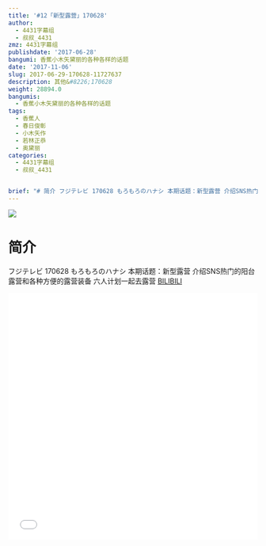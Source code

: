 ```yaml
---
title: '#12「新型露营」170628'
author:
  - 4431字幕组
  - 叔叔_4431
zmz: 4431字幕组
publishdate: '2017-06-28'
bangumi: 香蕉小木矢黛丽的各种各样的话题
date: '2017-11-06'
slug: 2017-06-29-170628-11727637
description: 其他&#8226;170628
weight: 28894.0
bangumis:
  - 香蕉小木矢黛丽的各种各样的话题
tags:
  - 香蕉人
  - 春日俊彰
  - 小木矢作
  - 若林正恭
  - 奥黛丽
categories:
  - 4431字幕组
  - 叔叔_4431


brief: "# 简介 フジテレビ 170628 もろもろのハナシ 本期话题：新型露营 介绍SNS热门的阳台露营和各种方便的露营装备 六人计划一起去露营"
---
```

![](https://i.imgur.com/1ut7epP.png)
# 简介  
フジテレビ 170628 もろもろのハナシ
本期话题：新型露营
介绍SNS热门的阳台露营和各种方便的露营装备
六人计划一起去露营
  [BILIBILI](https://www.bilibili.com/video/av11727637/)

  <iframe src="//www.bilibili.com/blackboard/player.html?aid=11727637" width="100%" height="500" frameborder="0" allowfullscreen="allowfullscreen"></iframe>
